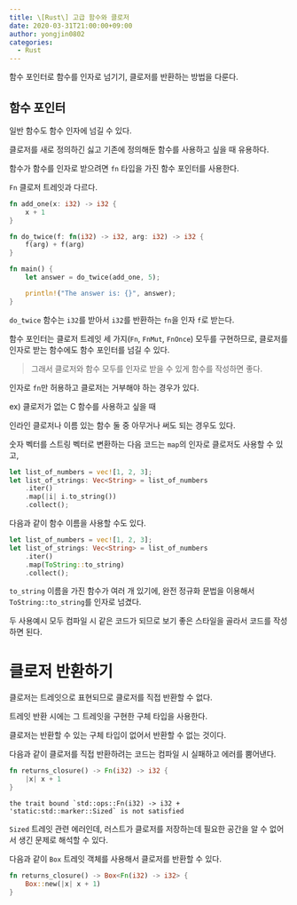 ```yaml
---
title: \[Rust\] 고급 함수와 클로저
date: 2020-03-31T21:00:00+09:00
author: yongjin0802
categories:
  - Rust
---
```


함수 포인터로 함수를 인자로 넘기기, 클로저를 반환하는 방법을 다룬다.

## 함수 포인터

일반 함수도 함수 인자에 넘길 수 있다.

클로저를 새로 정의하긴 싫고 기존에 정의해둔 함수를 사용하고 싶을 때 유용하다.

함수가 함수를 인자로 받으려면 `fn` 타입을 가진 함수 포인터를 사용한다.

`Fn` 클로저 트레잇과 다르다.

```rust
fn add_one(x: i32) -> i32 {
    x + 1
}

fn do_twice(f: fn(i32) -> i32, arg: i32) -> i32 {
    f(arg) + f(arg)
}

fn main() {
    let answer = do_twice(add_one, 5);

    println!("The answer is: {}", answer);
}
```

`do_twice` 함수는 `i32`를 받아서 `i32`를 반환하는 `fn`을 인자 `f`로 받는다.

함수 포인터는 클로저 트레잇 세 가지(`Fn`, `FnMut`, `FnOnce`) 모두를 구현하므로, 클로저를 인자로 받는 함수에도 함수 포인터를 넘길 수 있다.

> 그래서 클로저와 함수 모두를 인자로 받을 수 있게 함수를 작성하면 좋다.

인자로 `fn`만 허용하고 클로저는 거부해야 하는 경우가 있다.

ex) 클로저가 없는 C 함수를 사용하고 싶을 때

인라인 클로저나 이름 있는 함수 둘 중 아무거나 써도 되는 경우도 있다.

숫자 벡터를 스트링 벡터로 변환하는 다음 코드는 `map`의 인자로 클로저도 사용할 수 있고,

```rust
let list_of_numbers = vec![1, 2, 3];
let list_of_strings: Vec<String> = list_of_numbers
    .iter()
    .map(|i| i.to_string())
    .collect();
```

다음과 같이 함수 이름을 사용할 수도 있다.

```rust
let list_of_numbers = vec![1, 2, 3];
let list_of_strings: Vec<String> = list_of_numbers
    .iter()
    .map(ToString::to_string)
    .collect();
```

`to_string` 이름을 가진 함수가 여러 개 있기에, 완전 정규화 문법을 이용해서 `ToString::to_string`를 인자로 넘겼다.

두 사용예시 모두 컴파일 시 같은 코드가 되므로 보기 좋은 스타일을 골라서 코드를 작성하면 된다.

# 클로저 반환하기

클로저는 트레잇으로 표현되므로 클로저를 직접 반환할 수 없다.

트레잇 반환 시에는 그 트레잇을 구현한 구체 타입을 사용한다.

클로저는 반환할 수 있는 구체 타입이 없어서 반환할 수 없는 것이다.

다음과 같이 클로저를 직접 반환하려는 코드는 컴파일 시 실패하고 에러를 뿜어낸다.

```rust
fn returns_closure() -> Fn(i32) -> i32 {
    |x| x + 1
}
```

`` the trait bound `std::ops::Fn(i32) -> i32 + 'static:std::marker::Sized` is not satisfied ``

`Sized` 트레잇 관련 에러인데, 러스트가 클로저를 저장하는데 필요한 공간을 알 수 없어서 생긴 문제로 해석할 수 있다.

다음과 같이 `Box` 트레잇 객체를 사용해서 클로저를 반환할 수 있다.

```rust
fn returns_closure() -> Box<Fn(i32) -> i32> {
    Box::new(|x| x + 1)
}
```
